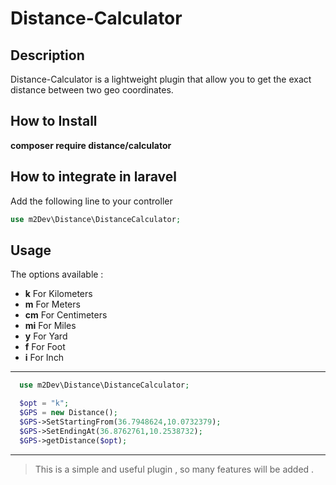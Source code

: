 # Distance-Calculator
## Description
Distance-Calculator is a lightweight plugin that allow you to get the exact distance between two geo coordinates.
## How to Install
**composer require distance/calculator**
## How to integrate in laravel
Add the following line to your controller
``` php
use m2Dev\Distance\DistanceCalculator;
```
## Usage
The options available :
* **k** For Kilometers
* **m** For Meters
* **cm** For Centimeters
* **mi** For Miles
* **y** For Yard
* **f** For Foot
* **i** For Inch

***

``` php
  use m2Dev\Distance\DistanceCalculator;

  $opt = "k";
  $GPS = new Distance();
  $GPS->SetStartingFrom(36.7948624,10.0732379);
  $GPS->SetEndingAt(36.8762761,10.2538732);
  $GPS->getDistance($opt);
```

***
> This is a simple and useful plugin , so many features will be added .
